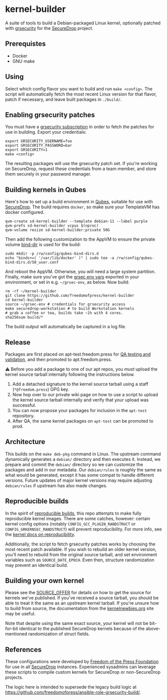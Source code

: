 # kernel-builder

A suite of tools to build a Debian-packaged Linux kernel, optionally patched with [grsecurity]
for the [SecureDrop](https://securedrop.org/) project.

## Prerequistes

* Docker
* GNU make

## Using

Select which config flavor you want to build and run `make <config>`. The script will
automatically fetch the most recent Linux version for that flavor, patch if necessary,
and leave built packages in `./build/`.

## Enabling grsecurity patches

You must have a [grsecurity subscription] in order to fetch the patches for use in building.
Export your credentials:

```
export GRSECURITY_USERNAME=foo
export GRSECURITY_PASSWORD=bar
export GRSECURITY=1
make <config>
```

The resulting packages will use the grsecurity patch set. If you're working on SecureDrop,
request these credentials from a team member, and store them securely
in your password manager.

## Building kernels in Qubes

Here's how to set up a build environment in [Qubes], suitable for use with [SecureDrop].
The build requires `docker`, so make sure your TemplateVM has docker configured.

```
qvm-create sd-kernel-builder --template debian-11 --label purple
qvm-prefs sd-kernel-builder vcpus $(nproc)
qvm-volume resize sd-kernel-builder:private 50G

```

Then add the following customization to the AppVM to ensure
the private volume [bind-dir](https://www.qubes-os.org/doc/bind-dirs/)
is used for the build:

```
sudo mkdir -p /rw/config/qubes-bind-dirs.d
echo "binds+=( '/var/lib/docker' )" | sudo tee -a /rw/config/qubes-bind-dirs.d/50_user.conf
```

And reboot the AppVM. Otherwise, you will need a large system partition.
Finally, make sure you've got the [grsec env vars](##enabling-grsecurity-patches)
exported in your environment, or set in e.g. `~/grsec-env`, as below. Now build:

```
rm -rf ~/kernel-builder
git clone https://github.com/freedomofpress/kernel-builder
cd kernel-builder
source ~/grsec-env # credentials for grsecurity access
make securedrop-workstation # to build Workstation kernels
# grab a coffee or tea, builds take ~1h with 4 cores.
sha256sum build/*
```

The build output will automatically be captured in a log file.

## Release

Packages are first placed on apt-test.freedom.press for [QA testing and validation](https://developers.securedrop.org/en/latest/kernel.html), and then promoted to apt.freedom.press.

⚠️ Before you add a package to one of our apt repos, you *must* upload the kernel source tarball internally following the instructions below.

1. Add a detached signature to the kernel source tarball using a staff (`*@freedom.press`) GPG key.
2. Now hop over to our private wiki page on how to use a script to upload the kernel source tarball internally and verify that your upload was successful.
3. You can now propose your packages for inclusion in the `apt-test` repository.
4. After QA, the same kernel packages on `apt-test` can be promoted to prod.

## Architecture

This builds on the `make deb-pkg` command in Linux. The upstream command dynamically
generates a `debian/` directory and then executes it. Instead, we prepare and commit
the `debian/` directory so we can customize the packages and add in our metadata.
Our `debian/rules` is roughly the same as what would be generated, except it has some compat
to handle different versions. Future updates of major kernel versions may require adjusting
`debian/rules` if upstream has also made changes.

## Reproducible builds
In the spirit of [reproducible builds], this repo attempts to make fully reproducible
kernel images. There are some catches, however: certain kernel config options (notably
`CONFIG_GCC_PLUGIN_RANDSTRUCT` or `CONFIG_GRKERNSEC_RANDSTRUCT`) will prevent reproducibility.
For more info, see the [kernel docs on reproducibility].

Additionally, the script to fetch grsecurity patches works by choosing the most recent patch
available. If you wish to rebuild an older kernel version, you'll need to rebuild from the
original source tarball, and set environment variables such as `SOURCE_DATE_EPOCH`. Even then,
structure randomization may prevent an identical build.

## Building your own kernel
Please see the [SOURCE_OFFER] for details on how to get the source for kernels we've published. If
you've received a source tarball, you should be able to treat it the same as an upstream
kernel tarball. If you're unsure how to build from source, the documentation from the [kernelnewbies.org]
site may be useful.

Note that despite using the same exact source, your kernel will not be bit-for-bit identical to the published
SecureDrop kernels because of the above-mentioned randomization of struct fields.

## References

These configurations were developed by [Freedom of the Press Foundation] for
use in all [SecureDrop] instances. Experienced sysadmins can leverage these
scripts to compile custom kernels for SecureDrop or non-SecureDrop projects.

The logic here is intended to supersede the legacy build logic at
https://github.com/freedomofpress/ansible-role-grsecurity-build/.

[Freedom of the Press Foundation]: https://freedom.press
[SecureDrop]: https://securedrop.org
[grsecurity]: https://grsecurity.net/
[grsecurity subscription]: https://grsecurity.net/business_support.php
[reproducible builds]: https://reproducible-builds.org/
[kernel docs on reproducibility]: https://www.kernel.org/doc/html/latest/kbuild/reproducible-builds.html
[Qubes]: https://qubes-os.org
[SOURCE_OFFER]: https://github.com/freedomofpress/securedrop/blob/develop/SOURCE_OFFER
[kernelnewbies.org]: https://kernelnewbies.org/KernelBuild
